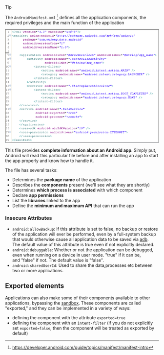 >[!tip]
>The `AndroidManifest.xml` [^1] defines all the application components, the required privileges and the main function of the application


[^1]: https://developer.android.com/guide/topics/manifest/manifest-intro


![](../../zzz_res/attachments/Manifest.png)

This file provides **complete information about an Android app**. Simply put, Android will read this particular file before and after installing an app to start the app properly and know how to handle it.

The file has several tasks:
- Determines the **package name** of the application
- Describes the **components** present (we'll see what they are shortly)
- Determines **which process is associated** with which component
- Declare **app permissions**
- List the **libraries** linked to the app
- Define the **minimum and maximum API** that can run the app

### Insecure Attributes
- `android:allowBackup`: If this attribute is set to false, no backup or restore of the application will ever be performed, even by a full-system backup that would otherwise cause all application data to be saved via [adb](../Tools/adb.md). The default value of this attribute is true even if not explicitly declared.
- `android:debuggable`: Whether or not the application can be debugged, even when running on a device in user mode. "true" if it can be, and "false" if not. The default value is "false".
- `android:sharedUserId`: Used to share the data,processes etc between two or more applications.

## Exported elements

Applications can also make some of their components available to other applications, bypassing the [sandbox](Android%20101.md#Application%20Sandboxing%20and%20Secure%20inter-process%20communication). These components are called "exported," and they can be implemented in a variety of ways:

- defining the component with the attribute `exported=true`
- defining the component with an `intent-filter` (if you do not explicitly set `exported=false`, then the component will be treated as exported by default)